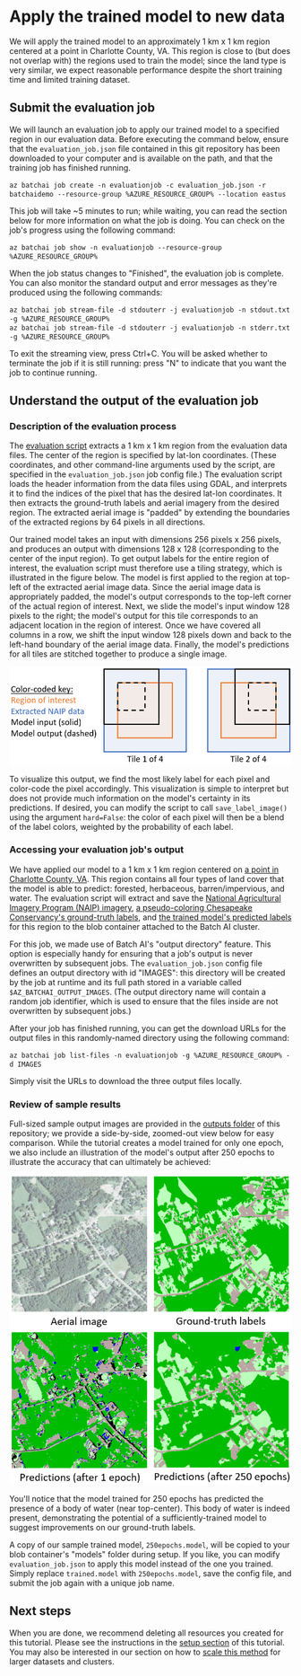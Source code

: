 # Apply the trained model to new data

We will apply the trained model to an approximately 1 km x 1 km region centered at a point in Charlotte County, VA. This region is close to (but does not overlap with) the regions used to train the model; since the land type is very similar, we expect reasonable performance despite the short training time and limited training dataset.

## Submit the evaluation job

We will launch an evaluation job to apply our trained model to a specified region in our evaluation data. Before executing the command below, ensure that the `evaluation_job.json` file contained in this git repository has been downloaded to your computer and is available on the path, and that the training job has finished running.
```
az batchai job create -n evaluationjob -c evaluation_job.json -r batchaidemo --resource-group %AZURE_RESOURCE_GROUP% --location eastus
```
This job will take ~5 minutes to run; while waiting, you can read the section below for more information on what the job is doing. You can check on the job's progress using the following command:
```
az batchai job show -n evaluationjob --resource-group %AZURE_RESOURCE_GROUP%
```

When the job status changes to "Finished", the evaluation job is complete. You can also monitor the standard output and error messages as they're produced using the following commands:
```
az batchai job stream-file -d stdouterr -j evaluationjob -n stdout.txt -g %AZURE_RESOURCE_GROUP%
az batchai job stream-file -d stdouterr -j evaluationjob -n stderr.txt -g %AZURE_RESOURCE_GROUP%
```

To exit the streaming view, press Ctrl+C. You will be asked whether to terminate the job if it is still running: press "N" to indicate that you want the job to continue running.

## Understand the output of the evaluation job

### Description of the evaluation process

The [evaluation script](https://aiforearthcollateral.blob.core.windows.net/imagesegmentationtutorial/scripts/evaluate.py) extracts a 1 km x 1 km region from the evaluation data files. The center of the region is specified by lat-lon coordinates. (These coordinates, and other command-line arguments used by the script, are specified in the `evaluation_job.json` job config file.) The evaluation script loads the header information from the data files using GDAL, and interprets it to find the indices of the pixel that has the desired lat-lon coordinates. It then extracts the ground-truth labels and aerial imagery from the desired region. The extracted aerial image is "padded" by extending the boundaries of the extracted regions by 64 pixels in all directions.

Our trained model takes an input with dimensions 256 pixels x 256 pixels, and produces an output with dimensions 128 x 128 (corresponding to the center of the input region). To get output labels for the entire region of interest, the evaluation script must therefore use a tiling strategy, which is illustrated in the figure below. The model is first applied to the region at top-left of the extracted aerial image data. Since the aerial image data is appropriately padded, the model's output corresponds to the top-left corner of the actual region of interest. Next, we slide the model's input window 128 pixels to the right; the model's output for this tile corresponds to an adjacent location in the region of interest. Once we have covered all columns in a row, we shift the input window 128 pixels down and back to the left-hand boundary of the aerial image data. Finally, the model's predictions for all tiles are stitched together to produce a single image.

<img src="./outputs/tiling_strategy.PNG">

To visualize this output, we find the most likely label for each pixel and color-code the pixel accordingly. This visualization is simple to interpret but does not provide much information on the model's certainty in its predictions. If desired, you can modify the script to call `save_label_image()` using the argument `hard=False`: the color of each pixel will then be a blend of the label colors, weighted by the probability of each label.

### Accessing your evaluation job's output

We have applied our model to a 1 km x 1 km region centered on [a point in Charlotte County, VA](https://binged.it/2BcQfVQ). This region contains all four types of land cover that the model is able to predict: forested, herbaceous, barren/impervious, and water. The evaluation script will extract and save the [National Agricultural Imagery Program (NAIP) imagery](./outputs/NAIP.tif), [a pseudo-coloring Chesapeake Conservancy's ground-truth labels](./outputs/true_labels.tif), and [the trained model's predicted labels](./outputs/pred_labels.tif) for this region to the blob container attached to the Batch AI cluster.

For this job, we made use of Batch AI's "output directory" feature. This option is especially handy for ensuring that a job's output is never overwritten by subsequent jobs. The `evaluation_job.json` config file defines an output directory with id "IMAGES": this directory will be created by the job at runtime and its full path stored in a variable called `$AZ_BATCHAI_OUTPUT_IMAGES`. (The output directory name will contain a random job identifier, which is used to ensure that the files inside are not overwritten by subsequent jobs.)

After your job has finished running, you can get the download URLs for the output files in this randomly-named directory using the following command:
```
az batchai job list-files -n evaluationjob -g %AZURE_RESOURCE_GROUP% -d IMAGES
```

Simply visit the URLs to download the three output files locally.

### Review of sample results

Full-sized sample output images are provided in the [outputs folder](./outputs) of this repository; we provide a side-by-side, zoomed-out view below for easy comparison. While the tutorial creates a model trained for only one epoch, we also include an illustration of the model's output after 250 epochs to illustrate the accuracy that can ultimately be achieved:

<img src="./outputs/comparison_fullsize.PNG"/>

You'll notice that the model trained for 250 epochs has predicted the presence of a body of water (near top-center). This body of water is indeed present, demonstrating the potential of a sufficiently-trained model to suggest improvements on our ground-truth labels.

A copy of our sample trained model, `250epochs.model`, will be copied to your blob container's "models" folder during setup. If you like, you can modify `evaluation_job.json` to apply this model instead of the one you trained. Simply replace `trained.model` with `250epochs.model`, save the config file, and submit the job again with a unique job name.

## Next steps

When you are done, we recommend deleting all resources you created for this tutorial. Please see the instructions in the [setup section](./setup.md) of this tutorial. You may also be interested in our section on how to [scale this method](./scaling.md) for larger datasets and clusters.
